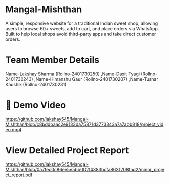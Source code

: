 # Mangal-Mishthan
A simple, responsive website for a traditional Indian sweet shop, allowing users to browse 60+ sweets, add to cart, and place orders via WhatsApp. Built to help local shops avoid third-party apps and take direct customer orders.
# Team Member Details
Name-Lakshay Sharma (Rollno-2401730250)
,Name-Daxit Tyagi (Rollno-2401730243)
,Name-Himanshu Gaur (Rollno-2401730207)
,Name-Tushar Kaushik  (Rollno-2401730231)
# 🎥 Demo Video
https://github.com/lakshay545/Mangal-Mishthan/blob/c8bddbaac2e9133da75871d3773343a7a7abb818/project_video.mp4
# View Detailed Project Report
https://github.com/lakshay545/Mangal-Mishthan/blob/0a7fec0c86ee5e5bb002f4383bcfa8631208fad2/minor_project_report.pdf
